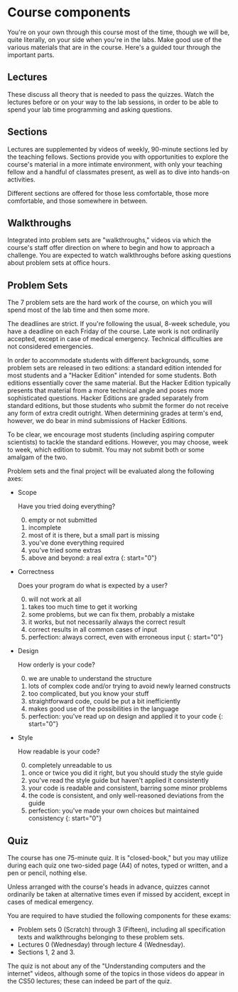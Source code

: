 # Course components

You're on your own through this course most of the time, though we will be, quite literally, on your side when you're in the labs. Make good use of the various materials that are in the course. Here's a guided tour through the important parts.

## Lectures

These discuss all theory that is needed to pass the quizzes. Watch the lectures before or on your way to the lab sessions, in order to be able to spend your lab time programming and asking questions.

## Sections

Lectures are supplemented by videos of weekly, 90-minute sections led by the teaching fellows. Sections provide you with opportunities to explore the course's material in a more intimate environment, with only your teaching fellow and a handful of classmates present, as well as to dive into hands-on activities.

Different sections are offered for those less comfortable, those more comfortable, and those somewhere in between.

## Walkthroughs

Integrated into problem sets are "walkthroughs," videos via which the course's staff offer direction on where to begin and how to approach a challenge. You are expected to watch walkthroughs before asking questions about problem sets at office hours.

## Problem Sets

The 7 problem sets are the hard work of the course, on which you will spend most of the lab time and then some more.

The deadlines are strict. If you're following the usual, 8-week schedule, you
have a deadline on each Friday of the course. Late work is not ordinarily
accepted, except in case of medical emergency. Technical difficulties are not
considered emergencies.

In order to accommodate students with different backgrounds, some problem sets
are released in two editions: a standard edition intended for most students and
a "Hacker Edition" intended for some students. Both editions essentially cover
the same material. But the Hacker Edition typically presents that material from
a more technical angle and poses more sophisticated questions. Hacker Editions
are graded separately from standard editions, but those students who submit the
former do not receive any form of extra credit outright. When determining
grades at term's end, however, we do bear in mind submissions of Hacker
Editions.

To be clear, we encourage most students (including aspiring computer scientists) to tackle the standard editions. However, you may choose, week to week, which edition to submit. You may not submit both or some amalgam of the two.

Problem sets and the final project will be evaluated along the following axes:

* Scope

	Have you tried doing everything?

	0. empty or not submitted
	1. incomplete
	2. most of it is there, but a small part is missing
	3. you've done everything required
	4. you've tried some extras
	5. above and beyond: a real extra
	{: start="0"}

* Correctness

	Does your program do what is expected by a user?

	0. will not work at all
	1. takes too much time to get it working
	2. some problems, but we can fix them, probably a mistake
	3. it works, but not necessarily always the correct result
	4. correct results in all common cases of input
	5. perfection: always correct, even with erroneous input
	{: start="0"}

* Design

	How orderly is your code?

	0. we are unable to understand the structure
	1. lots of complex code and/or trying to avoid newly learned constructs
	2. too complicated, but you know your stuff
	3. straightforward code, could be put a bit inefficiently
	4. makes good use of the possibilities in the language
	5. perfection: you've read up on design and applied it to your code
	{: start="0"}

* Style

	How readable is your code?

	0. completely unreadable to us
	1. once or twice you did it right, but you should study the style guide
	2. you've read the style guide but haven't applied it consistently
	3. your code is readable and consistent, barring some minor problems
	4. the code is consistent, and only well-reasoned deviations from the guide
	5. perfection: you've made your own choices but maintained consistency
	{: start="0"}

## Quiz

The course has one 75-minute quiz. It is "closed-book," but you may utilize during each quiz one two-sided page (A4) of notes, typed or written, and a pen or pencil, nothing else.

Unless arranged with the course's heads in advance, quizzes cannot ordinarily be taken at alternative times even if missed by accident, except in cases of medical emergency.

You are required to have studied the following components for these exams:

* Problem sets 0 (Scratch) through 3 (Fifteen), including all specification texts and walkthroughs belonging to these problem sets.
* Lectures 0 (Wednesday) through lecture 4 (Wednesday).
* Sections 1, 2 and 3.

The quiz is not about any of the "Understanding computers and the internet" videos, although some of the topics in those videos do appear in the CS50 lectures; these can indeed be part of the quiz.

